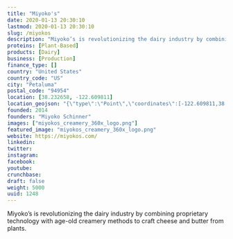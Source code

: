 ```yaml
---
title: "Miyoko's"
date: 2020-01-13 20:30:10
lastmod: 2020-01-13 20:30:10
slug: /miyokos
description: "Miyoko’s is revolutionizing the dairy industry by combining proprietary technology with age-old creamery methods to craft cheese and butter from plants."
proteins: [Plant-Based]
products: [Dairy]
business: [Production]
finance_type: []
country: "United States"
country_code: "US"
city: "Petaluma"
postal_code: "94954"
location: [38.232658, -122.609811]
location_geojson: "{\"type\":\"Point\",\"coordinates\":[-122.609811,38.232658]}"
founded: 2014
founders: "Miyoko Schinner"
images: ["miyokos_creamery_360x_logo.png"]
featured_image: "miyokos_creamery_360x_logo.png"
website: https://miyokos.com/
linkedin: 
twitter: 
instagram: 
facebook: 
youtube: 
crunchbase: 
draft: false
weight: 5000
uuid: 1248
---
```

Miyoko’s is revolutionizing the dairy industry by combining proprietary technology with age-old creamery methods to craft cheese and butter from plants.
